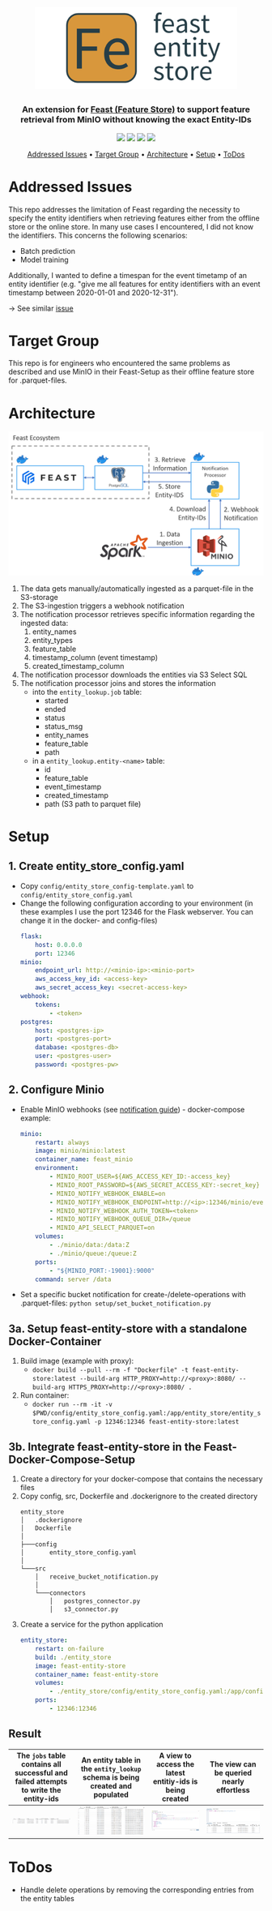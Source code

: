<h1 align="center">
	<img
		width="400"
		alt="feast-entity-store icon"
		src="docs/fes_icon.png"
    >
</h1>

<h3 align="center">
	An extension for <a href="https://feast.dev/" target="_blank">Feast (Feature Store)</a> to support feature retrieval from MinIO without knowing the exact Entity-IDs
</h3>

<p align="center">
    <img src="https://img.shields.io/badge/language-python-green">
    <img src="https://img.shields.io/badge/codestyle-black-black">
    <img src="https://img.shields.io/badge/last commit-yesterday-inactive">
    <img src="https://img.shields.io/badge/commit acitvity-none-inactive">
</p>

<p align="center">
  <a href="#addressed-issues">Addressed Issues</a> •
  <a href="#target-group">Target Group</a> •
  <a href="#architecture">Architecture</a> •
  <a href="#setup">Setup</a> •
  <a href="#todos">ToDos</a>
</p>

# Addressed Issues
This repo addresses the limitation of Feast regarding the necessity to specify the entity identifiers when retrieving features either from the offline store or the online store. In many use cases I encountered, I did not know the identifiers. This concerns the following scenarios:
-  Batch prediction
-  Model training

Additionally, I wanted to define a timespan for the event timetamp of an entity identifier (e.g. "give me all features for entity identifiers with an event timestamp between 2020-01-01 and 2020-12-31").

-> See similar [issue](https://github.com/feast-dev/feast/issues/1361)

# Target Group
This repo is for engineers who encountered the same problems as described and use MinIO in their Feast-Setup as their offline feature store for .parquet-files.

# Architecture

![architecture](./docs/fes_architecture.png)

1. The data gets manually/automatically ingested as a parquet-file in the S3-storage
2. The S3-ingestion triggers a webhook notification
3. The notification processor retrieves specific information regarding the ingested data:
   1. entity_names
   2. entity_types
   3. feature_table
   4. timestamp_column (event timestamp)
   5. created_timestamp_column
4. The notification processor downloads the entities via S3 Select SQL
5. The notification processor joins and stores the information 
   - into the `entity_lookup.job` table:
     - started
     - ended
     - status
     - status_msg
     - entity_names
     - feature_table
     - path
   - in a `entity_lookup.entity-<name>` table:
     - id
     - feature_table
     - event_timestamp
     - created_timestamp
     - path (S3 path to parquet file)
# Setup

## 1. Create entity_store_config.yaml
- Copy `config/entity_store_config-template.yaml` to `config/entity_store_config.yaml`
- Change the following configuration according to your environment (in these examples I use the port 12346 for the Flask webserver. You can change it in the docker- and config-files)
    ```yaml
    flask:
        host: 0.0.0.0
        port: 12346
    minio:
        endpoint_url: http://<minio-ip>:<minio-port>
        aws_access_key_id: <access-key>
        aws_secret_access_key: <secret-access-key>
    webhook:
        tokens:
            - <token>
    postgres:
        host: <postgres-ip>
        port: <postgres-port>
        database: <postgres-db>
        user: <postgres-user>
        password: <postgres-pw>
    ```

## 2. Configure Minio
- Enable MinIO webhooks (see [notification guide](https://docs.min.io/docs/minio-bucket-notification-guide.html#webhooks)) - docker-compose example:
    ```yaml
    minio:
        restart: always
        image: minio/minio:latest
        container_name: feast_minio
        environment:
            - MINIO_ROOT_USER=${AWS_ACCESS_KEY_ID:-access_key}
            - MINIO_ROOT_PASSWORD=${AWS_SECRET_ACCESS_KEY:-secret_key}
            - MINIO_NOTIFY_WEBHOOK_ENABLE=on
            - MINIO_NOTIFY_WEBHOOK_ENDPOINT=http://<ip>:12346/minio/events
            - MINIO_NOTIFY_WEBHOOK_AUTH_TOKEN=<token>
            - MINIO_NOTIFY_WEBHOOK_QUEUE_DIR=/queue
            - MINIO_API_SELECT_PARQUET=on
        volumes:
            - ./minio/data:/data:Z
            - ./minio/queue:/queue:Z
        ports:
            - "${MINIO_PORT:-19001}:9000"
        command: server /data
    ```
- Set a specific bucket notification for create-/delete-operations with .parquet-files: `python setup/set_bucket_notification.py`
## 3a. Setup feast-entity-store with a standalone Docker-Container
1. Build image (example with proxy):
    - `docker build --pull --rm -f "Dockerfile" -t feast-entity-store:latest --build-arg HTTP_PROXY=http://<proxy>:8080/ --build-arg HTTPS_PROXY=http://<proxy>:8080/ .`
2. Run container:
   - `docker run --rm -it -v $PWD/config/entity_store_config.yaml:/app/entity_store/entity_store_config.yaml -p 12346:12346 feast-entity-store:latest`

## 3b. Integrate feast-entity-store in the Feast-Docker-Compose-Setup
1. Create a directory for your docker-compose that contains the necessary files
2. Copy config, src, Dockerfile and .dockerignore to the created directory
    ```
    entity_store
    │   .dockerignore
    │   Dockerfile
    │
    ├───config
    │       entity_store_config.yaml
    │
    └───src
        │   receive_bucket_notification.py
        │
        └───connectors
            │   postgres_connector.py
            │   s3_connector.py
    ```
3. Create a service for the python application
    ```yaml
    entity_store:
        restart: on-failure
        build: ./entity_store
        image: feast-entity-store
        container_name: feast-entity-store
        volumes:
            - ./entity_store/config/entity_store_config.yaml:/app/config/entity_store_config.yaml
        ports:
            - 12346:12346
    ```

## Result
| The `jobs` table contains all successful and failed attempts to write the entity-ids |     An entity table in the `entity_lookup` schema is being created and populated      |    A view to access the latest entitiy-ids is being created     |                 The view can be queried nearly effortless                  |
| :----------------------------------------------------------------------------------: | :-----------------------------------------------------------------------------------: | :-------------------------------------------------------------: | :------------------------------------------------------------------------: |
|   <img src="docs/jobs_table_example.PNG" title="jobs_table_example" width="100%">    | <img src="docs/entity_driver_id_table_example.PNG" title="Screenshot 2" width="100%"> | <img src="docs/view_sql.PNG" title="Screenshot 3" width="100%"> | <img src="docs/view_example_select.PNG" title="Screenshot 4" width="100%"> |


# ToDos
-  Handle delete operations by removing the corresponding entries from the entity tables
